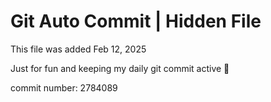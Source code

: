 # Git Auto Commit | Hidden File

This file was added Feb 12, 2025

Just for fun and keeping my daily git commit active 🤪

commit number: 2784089
